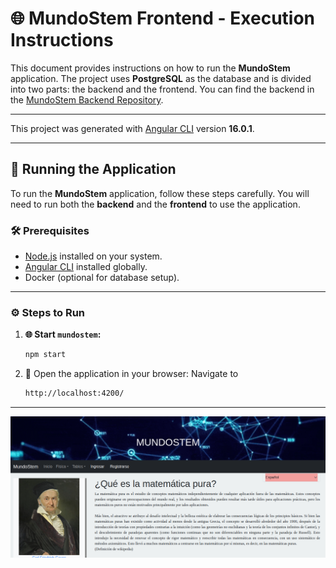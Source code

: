 # 🌐 MundoStem Frontend - Execution Instructions

This document provides instructions on how to run the **MundoStem** application. The project uses **PostgreSQL** as the database and is divided into two parts: the backend and the frontend. You can find the backend in the [MundoStem Backend Repository](https://github.com/DavidOlmos03/mundoStemBackendv2/tree/main).

---

This project was generated with [Angular CLI](https://github.com/angular/angular-cli) version **16.0.1**.

---

## 🚀 Running the Application

To run the **MundoStem** application, follow these steps carefully. You will need to run both the **backend** and the **frontend** to use the application.

### 🛠 Prerequisites
- [Node.js](https://nodejs.org/) installed on your system.
- [Angular CLI](https://angular.io/cli) installed globally.
- Docker (optional for database setup).

---

### ⚙️ Steps to Run

1. **🌐 Start `mundostem`:**
   ```bash
   npm start
2. 📂 Open the application in your browser: Navigate to
   ```bash
   http://localhost:4200/
   ```

---
![MundoStem - Frontend](./src/assets/imgs/mundostem.png "mundoStem")
